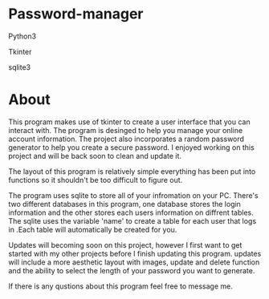 # Password-manager

Python3 

Tkinter

sqlite3

# About 
This program makes use of tkinter to create a user interface that you can interact with. 
The program is desinged to help you manage your online account information.
The project also incorporates a random password generator to help you create a secure password.
I enjoyed working on this project and will be back soon to clean and update it.


The layout of this program is relatively simple everything has been put into functions so it shouldn't be too difficult to figure out.


The program uses sqlite to store all of your infromation on your PC.
There's two different databases in this program, one database stores the login information and the other stores each users information on diffrent tables. 
The sqlite uses the variable 'name' to create a table for each user that logs in
.Each table will automatically be created for you.

Updates will becoming soon on this project, however I first want to get started with my other projects before I finish updating this program.
updates will include a more aesthetic layout with images, update and delete function and the ability to select the length of your password you want to generate.

If there is any qustions about this program feel free to message me.




